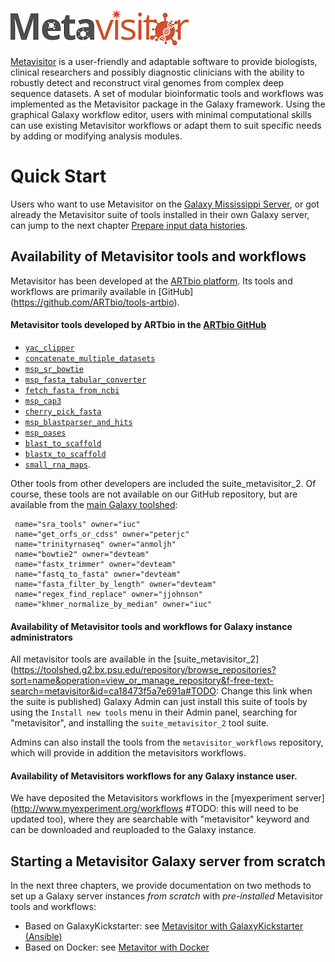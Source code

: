 ![metavisitor_logo](images/metavisitor_logo.png)


[Metavisitor](http://journals.plos.org/plosone/article?id=10.1371/journal.pone.0168397) is a user-friendly and adaptable software to provide biologists, clinical researchers and possibly diagnostic clinicians with the ability to robustly detect and reconstruct viral genomes from complex deep sequence datasets. A set of modular bioinformatic tools and workflows was implemented as the Metavisitor package in the Galaxy framework. Using the graphical Galaxy workflow editor, users with minimal computational skills can use existing Metavisitor workflows or adapt them to suit specific needs by adding or modifying analysis modules.

# Quick Start

Users who want to use Metavisitor on the [Galaxy Mississippi Server](https://mississippi.snv.jussieu.fr), or got already the Metavisitor suite of tools installed in their own Galaxy server, can jump to the next chapter [Prepare input data histories](use_cases_input_data).


## Availability of Metavisitor tools and workflows

Metavisitor has been developed at the [ARTbio platform](http://artbio.fr). Its tools and workflows are primarily available in [GitHub] (https://github.com/ARTbio/tools-artbio).

#### Metavisitor tools developed by ARTbio in the [ARTbio GitHub](https://github.com/ARTbio/tools-artbio)

- [`yac_clipper`](https://github.com/ARTbio/tools-artbio/tree/master/tools/yac_clipper)
- [`concatenate_multiple_datasets`](https://github.com/ARTbio/tools-artbio/tree/master/tools/concatenate_multiple_datasets)
- [`msp_sr_bowtie`](https://github.com/ARTbio/tools-artbio/tree/master/tools/msp_sr_bowtie)
- [`msp_fasta_tabular_converter`](https://github.com/ARTbio/tools-artbio/tree/master/tools/msp_fasta_tabular_converter)
- [`fetch_fasta_from_ncbi`](https://github.com/ARTbio/tools-artbio/tree/master/tools/fetch_fasta_from_ncbi)
- [`msp_cap3`](https://github.com/ARTbio/tools-artbio/tree/master/tools/msp_cap3)
- [`cherry_pick_fasta`](https://github.com/ARTbio/tools-artbio/tree/master/tools/cherry_pick_fasta)
- [`msp_blastparser_and_hits`](https://github.com/ARTbio/tools-artbio/tree/master/tools/msp_blastparser_and_hits)
- [`msp_oases`](https://github.com/ARTbio/tools-artbio/tree/master/tools/msp_oases)
- [`blast_to_scaffold`](https://github.com/ARTbio/tools-artbio/tree/master/tools/blast_to_scaffold)
- [`blastx_to_scaffold`](https://github.com/ARTbio/tools-artbio/tree/master/tools/blastx_to_scaffold)
- [`small_rna_maps`](https://github.com/ARTbio/tools-artbio/tree/master/tools/small_rna_maps).

Other tools from other developers are included the suite_metavisitor_2. Of course, these tools are not available on our GitHub repository, but are available from the [main Galaxy toolshed](https://toolshed.g2.bx.psu.edu/):

     name="sra_tools" owner="iuc"
     name="get_orfs_or_cdss" owner="peterjc"
     name="trinityrnaseq" owner="anmoljh"
     name="bowtie2" owner="devteam"
     name="fastx_trimmer" owner="devteam"
     name="fastq_to_fasta" owner="devteam"
     name="fasta_filter_by_length" owner="devteam"
     name="regex_find_replace" owner="jjohnson" 
     name="khmer_normalize_by_median" owner="iuc"


#### Availability of Metavisitor tools and workflows for **Galaxy instance administrators**

All metavisitor tools are available in the [suite_metavisitor_2](https://toolshed.g2.bx.psu.edu/repository/browse_repositories?sort=name&operation=view_or_manage_repository&f-free-text-search=metavisitor&id=ca18473f5a7e691a#TODO: Change this link when the suite is published)
Galaxy Admin can just install this suite of tools by using the `Install new tools` menu in their Admin panel, searching for "metavisitor", and installing the `suite_metavisitor_2` tool suite.

Admins can also install the tools from the `metavisitor_workflows` repository, which will provide in addition the metavisitors workflows.

#### Availability of Metavisitors workflows for any Galaxy instance user.
We have deposited the Metavisitors workflows in the [myexperiment server](http://www.myexperiment.org/workflows #TODO: this will need to be updated too), where they are searchable with "metavisitor" keyword and can be downloaded and reuploaded to the Galaxy instance.

## Starting a Metavisitor Galaxy server from scratch

In the next three chapters, we provide documentation on two methods to set up a Galaxy server instances *from scratch* with *pre-installed* Metavisitor tools and workflows:

- Based on GalaxyKickstarter: see [Metavisitor with GalaxyKickstarter (Ansible)](metavisitor_ansible.md)
- Based on Docker: see [Metavitor with Docker](metavisitor_docker.md)
